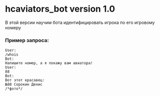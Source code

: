 # hcaviators_bot version 1.0
В этой версии научим бота идентифицировать игрока по его игровому номеру

### Пример запроса:
```
User:
/whois
Bot:
Напишите номер, а я покажу вам авиатора!
User:
88
Bot:
Вот этот красавец:
№88 Сорокин Денис
/*фото*/
```
